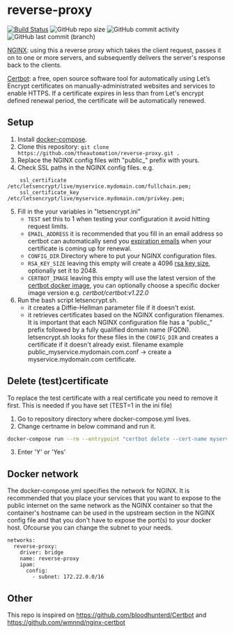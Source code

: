 # reverse-proxy

[![Build Status](https://drone.theautomation.nl/api/badges/theautomation/reverse-proxy/status.svg)](https://drone.theautomation.nl/theautomation/reverse-proxy)
![GitHub repo size](https://img.shields.io/github/repo-size/theautomation/reverse-proxy?logo=Github)
![GitHub commit activity](https://img.shields.io/github/commit-activity/y/theautomation/reverse-proxy?logo=github)
![GitHub last commit (branch)](https://img.shields.io/github/last-commit/theautomation/reverse-proxy/main?logo=github)

[NGINX](https://www.NGINX.com/): using this a reverse proxy which takes the client request, passes it on to one or more servers, and subsequently delivers the server's response back to the clients.

[Certbot](https://www.NGINX.com/): a free, open source software tool for automatically using Let’s Encrypt certificates on manually-administrated websites and services to enable HTTPS.
If a certificate expires in less than from Let's encrypt defined renewal period, the certificate will be automatically renewed.

## Setup

1. Install [docker-compose](https://docs.docker.com/compose/install/#install-compose).
2. Clone this repository: `git clone https://github.com/theautomation/reverse-proxy.git .`
3. Replace the NGINX config files with "public\_" prefix with yours.
4. Check SSL paths in the NGINX config files. e.g.

```
    ssl_certificate /etc/letsencrypt/live/myservice.mydomain.com/fullchain.pem;
    ssl_certificate_key /etc/letsencrypt/live/myservice.mydomain.com/privkey.pem;
```

5. Fill in the your variables in "letsencrypt.ini"
   - `TEST` set this to 1 when testing your configuration it avoid hitting request limits.
   - `EMAIL_ADDRESS` it is recommended that you fill in an email address so certbot can automatically send you [expiration emails](https://letsencrypt.org/docs/expiration-emails/) when your certificate is coming up for renewal.
   - `CONFIG_DIR` Directory where to put your NGINX configuration files.
   - `RSA_KEY_SIZE` leaving this empty will create a 4096 [rsa key size](https://en.wikipedia.org/wiki/Key_size), optionally set it to 2048.
   - `CERTBOT_IMAGE` leaving this empty will use the latest version of the [certbot docker image](https://hub.docker.com/r/certbot/certbot/tags), you can optionally choose a specific docker image version e.g. _certbot/certbot:v1.22.0_
6. Run the bash script letsencrypt.sh.
   - it creates a Diffie-Hellman parameter file if it doesn't exist.
   - it retrieves certificates based on the NGINX configuration filenames. It is important that each NGINX configuration file has a "public\_" prefix followed by a fully qualified domain name (FQDN). letsencrypt.sh looks for these files in the `CONFIG_DIR` and creates a certificate if it doesn't already exist. filename example public_myservice.mydomain.com.conf -> create a myservice.mydomain.com certificate.

## Delete (test)certificate

To replace the test certificate with a real certificate you need to remove it first.
This is needed if you have set (TEST=1 in the ini file)

1. Go to repository directory where docker-compose.yml lives.
2. Change certname in below command and run it.

```bash
docker-compose run --rm --entrypoint "certbot delete --cert-name myservice.mydomain.com" prd-certbot-app
```

3. Enter 'Y' or 'Yes'

## Docker network

The docker-compose.yml specifies the network for NGINX. It is recommended that you place your services that you want to expose to the public internet on the same network as the NGINX container so that the container's hostname can be used in the upstream section in the NGINX config file and that you don't have to expose the port(s) to your docker host. Ofcourse you can change the subnet to your needs.

```docker-compose
networks:
  reverse-proxy:
    driver: bridge
    name: reverse-proxy
    ipam:
      config:
        - subnet: 172.22.0.0/16
```

## Other

This repo is inspired on https://github.com/bloodhunterd/Certbot and https://github.com/wmnnd/nginx-certbot
